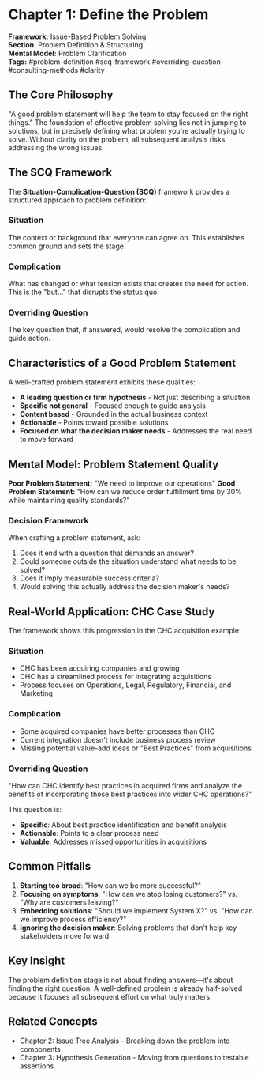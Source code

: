 # Chapter 1: Define the Problem

**Framework:** Issue-Based Problem Solving  
**Section:** Problem Definition & Structuring  
**Mental Model:** Problem Clarification  
**Tags:** #problem-definition #scq-framework #overriding-question #consulting-methods #clarity

## The Core Philosophy

"A good problem statement will help the team to stay focused on the right things." The foundation of effective problem solving lies not in jumping to solutions, but in precisely defining what problem you're actually trying to solve. Without clarity on the problem, all subsequent analysis risks addressing the wrong issues.

## The SCQ Framework

The **Situation-Complication-Question (SCQ)** framework provides a structured approach to problem definition:

### Situation
The context or background that everyone can agree on. This establishes common ground and sets the stage.

### Complication  
What has changed or what tension exists that creates the need for action. This is the "but..." that disrupts the status quo.

### Overriding Question
The key question that, if answered, would resolve the complication and guide action.

## Characteristics of a Good Problem Statement

A well-crafted problem statement exhibits these qualities:

- **A leading question or firm hypothesis** - Not just describing a situation
- **Specific not general** - Focused enough to guide analysis
- **Content based** - Grounded in the actual business context
- **Actionable** - Points toward possible solutions
- **Focused on what the decision maker needs** - Addresses the real need to move forward

## Mental Model: Problem Statement Quality

**Poor Problem Statement:** "We need to improve our operations"
**Good Problem Statement:** "How can we reduce order fulfillment time by 30% while maintaining quality standards?"

### Decision Framework
When crafting a problem statement, ask:
1. Does it end with a question that demands an answer?
2. Could someone outside the situation understand what needs to be solved?
3. Does it imply measurable success criteria?
4. Would solving this actually address the decision maker's needs?

## Real-World Application: CHC Case Study

The framework shows this progression in the CHC acquisition example:

### Situation
- CHC has been acquiring companies and growing
- CHC has a streamlined process for integrating acquisitions
- Process focuses on Operations, Legal, Regulatory, Financial, and Marketing

### Complication  
- Some acquired companies have better processes than CHC
- Current integration doesn't include business process review
- Missing potential value-add ideas or "Best Practices" from acquisitions

### Overriding Question
"How can CHC identify best practices in acquired firms and analyze the benefits of incorporating those best practices into wider CHC operations?"

This question is:
- **Specific**: About best practice identification and benefit analysis
- **Actionable**: Points to a clear process need
- **Valuable**: Addresses missed opportunities in acquisitions

## Common Pitfalls

1. **Starting too broad**: "How can we be more successful?"
2. **Focusing on symptoms**: "How can we stop losing customers?" vs. "Why are customers leaving?"
3. **Embedding solutions**: "Should we implement System X?" vs. "How can we improve process efficiency?"
4. **Ignoring the decision maker**: Solving problems that don't help key stakeholders move forward

## Key Insight

The problem definition stage is not about finding answers—it's about finding the right question. A well-defined problem is already half-solved because it focuses all subsequent effort on what truly matters.

## Related Concepts
- Chapter 2: Issue Tree Analysis - Breaking down the problem into components
- Chapter 3: Hypothesis Generation - Moving from questions to testable assertions